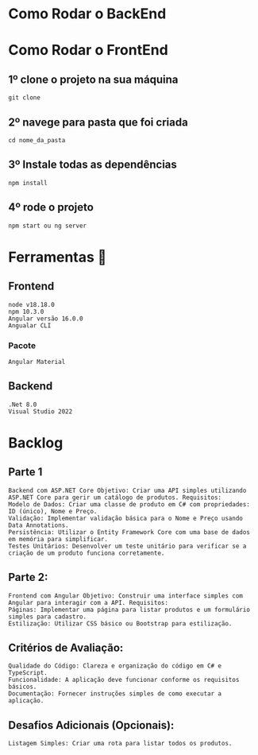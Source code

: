 # Como Rodar o BackEnd 


# Como Rodar o FrontEnd 

## 1º clone o projeto na sua máquina

    git clone 

## 2º navege para pasta que foi criada

    cd nome_da_pasta

## 3º Instale todas as dependências

    npm install 

## 4º rode o projeto
    npm start ou ng server    

# Ferramentas 🧰

## Frontend
    
    node v18.18.0
    npm 10.3.0
    Angular versão 16.0.0
    Angualar CLI
    
### Pacote
    Angular Material

## Backend 
    .Net 8.0
    Visual Studio 2022

#  Backlog

## Parte 1

    Backend com ASP.NET Core Objetivo: Criar uma API simples utilizando ASP.NET Core para gerir um catálogo de produtos. Requisitos:
    Modelo de Dados: Criar uma classe de produto em C# com propriedades: ID (único), Nome e Preço.
    Validação: Implementar validação básica para o Nome e Preço usando Data Annotations.
    Persistência: Utilizar o Entity Framework Core com uma base de dados em memória para simplificar.
    Testes Unitários: Desenvolver um teste unitário para verificar se a criação de um produto funciona corretamente.
        
## Parte 2: 
    Frontend com Angular Objetivo: Construir uma interface simples com Angular para interagir com a API. Requisitos:
    Páginas: Implementar uma página para listar produtos e um formulário simples para cadastro.
    Estilização: Utilizar CSS básico ou Bootstrap para estilização.

## Critérios de Avaliação:

    Qualidade do Código: Clareza e organização do código em C# e TypeScript.
    Funcionalidade: A aplicação deve funcionar conforme os requisitos básicos.
    Documentação: Fornecer instruções simples de como executar a aplicação.
        
## Desafios Adicionais (Opcionais):
    Listagem Simples: Criar uma rota para listar todos os produtos.

